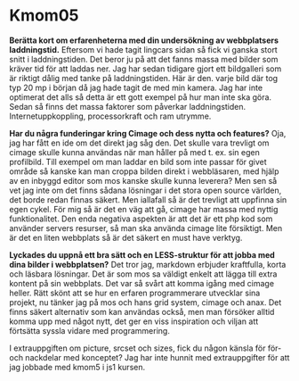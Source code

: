 Kmom05
===============================

**Berätta kort om erfarenheterna med din undersökning av webbplatsers laddningstid.**
Eftersom vi hade tagit lingcars sidan så fick vi ganska stort snitt i laddningstiden. Det beror ju på att det fanns massa med bilder som kräver tid för att laddas ner. Jag har sedan tidigare gjort ett bildgalleri som är riktigt dålig med tanke på laddningstiden. Här är den. varje bild där tog typ 20 mp i början då jag hade tagit de med min kamera. Jag har inte optimerat det alls så detta är ett gott exempel på hur man inte ska göra. Sedan så finns det massa faktorer som påverkar laddningstiden. Internetuppkoppling, processorkraft och ram utrymme.

**Har du några funderingar kring Cimage och dess nytta och features?**
Oja, jag har fått en ide om det direkt jag såg den. Det skulle vara trevligt om cimage skulle kunna användas när man håller på med t. ex. sin egen profilbild. Till exempel om man laddar en bild som inte passar för givet område så kanske kan man croppa bilden direkt i webbläsaren, med hjälp av en inbyggd editor som mos kanske skulle kunna leverera? Men sen så vet jag inte om det finns sådana lösningar i det stora open source världen, det borde redan finnas säkert. Men iallafall så är det trevligt att uppfinna sin egen cykel.
För mig så är det en väg att gå, cimage har massa med nyttig funktionalitet. Den enda negativa aspekten är att det är ett php kod som använder servers resurser, så man ska använda cimage lite försiktigt. Men är det en liten webbplats så är det säkert en must have verktyg.

**Lyckades du uppnå ett bra sätt och en LESS-struktur för att jobba med dina bilder i webbplatsen?** 
Det tror jag, markdown erbjuder kraftfulla, korta och läsbara lösningar. Det är som mos sa väldigt enkelt att lägga till extra kontent på sin webbplats. Det var så svårt att komma igång med cimage heller.
Rätt skönt att se hur en erfaren programmerare utvecklar sina projekt, nu tänker jag på mos och hans grid system, cimage och anax. Det finns säkert alternativ som kan användas också, men man försöker alltid komma upp med något nytt, det ger en viss inspiration och viljan att förtsätta syssla vidare med programmering.

I extrauppgiften om picture, srcset och sizes, fick du någon känsla för för- och nackdelar med konceptet?
Jag har inte hunnit med extrauppgifter för att jag jobbade med kmom5 i js1 kursen.
